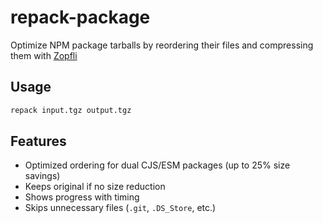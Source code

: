 # repack-package

Optimize NPM package tarballs by reordering their files and compressing them with [Zopfli](https://github.com/google/zopfli)

## Usage

```bash
repack input.tgz output.tgz
```

## Features

- Optimized ordering for dual CJS/ESM packages (up to 25% size savings)
- Keeps original if no size reduction
- Shows progress with timing
- Skips unnecessary files (`.git`, `.DS_Store`, etc.)
